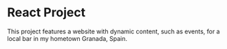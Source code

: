 # React Project

This project features a website with dynamic content, such as events, for a local bar in my hometown Granada, Spain.

